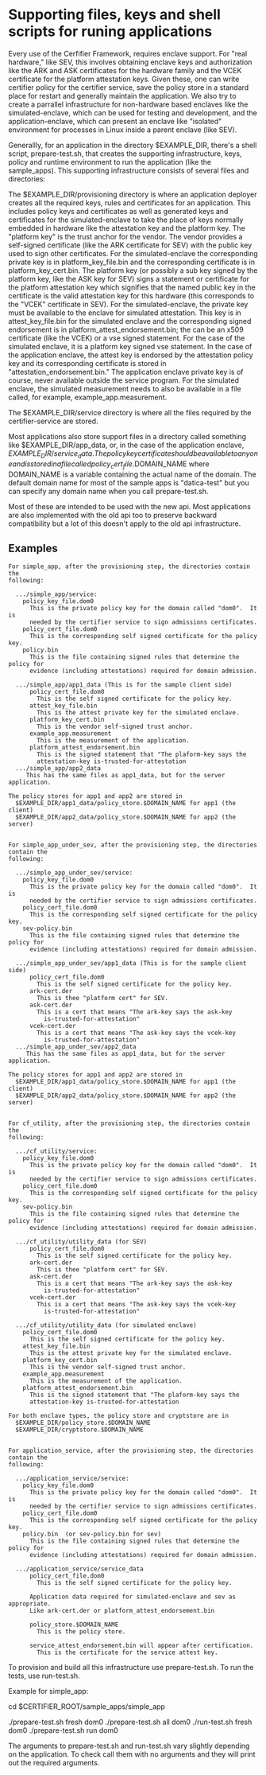 # Supporting files, keys and shell scripts for runing applications

Every use of the Cerfifier Framework, requires enclave support.  For "real
hardware," like SEV, this involves obtaining enclave keys and authorization
like the ARK and ASK certificates for the hardware family and the VCEK
certificate for the platform attestation keys.  Given these, one can
write certifier policy for the certifier service, save the policy store
in a standard place for restart and generally maintain the application.
We also try to create a parrallel infrastructure for non-hardware based
enclaves like the simulated-enclave, which can be used for testing and
development, and the application-enclave, which can present an enclave like
"isolated" environment for processes in Linux inside a parent enclave (like
SEV).

Generallly, for an application in the directory $EXAMPLE_DIR, there's a
shell script, prepare-test.sh, that creates the supporting infrastructure,
keys, policy and runtime environment to run the application (like the
sample_apps).  This supporting infrastructure consists of several files
and directories:

  The $EXAMPLE_DIR/provisioning directory is where an application deployer
  creates all the required keys, rules and certificates for an application.
  This includes policy keys and certificates as well as generated keys and
  certificates for the simulated-enclave to take the place of keys normally
  embedded in hardware like the attestation key and the platform key.
  The "platform key" is the trust anchor for the vendor.  The vendor provides
  a self-signed certificate (like the ARK certificate for SEV) with the
  public key used to sign other certificates.  For the simulated-enclave
  the corresponding private key is in platform_key_file.bin and
  the corresponding certificate is in platform_key_cert.bin.  The platform
  key (or possibly a sub key signed by the platform key, like the ASK key
  for SEV) signs a statement or certificate for the platform attestation key
  which signifies that the named public key in the certificate is the valid
  attestation key for this hardware (this corresponds to the "VCEK"
  certificate in SEV).  For the simulated-enclave, the private key must be
  available to the enclave for simulated attestation.  This key is in
  attest_key_file.bin for the simulated enclave and the corresponding
  signed endorsement is in platform_attest_endorsement.bin; the can be an
  x509 certificate (like the VCEK) or a vse signed statement.  For the case
  of the simulated enclave, it is a platform key signed vse statement. In the
  case of the application enclave, the attest key is endorsed by the
  attestation policy key and its corresponding certificate is stored in
  "attestation_endorsement.bin."  The application enclave private key is
  of course, never available outside the service program. For the simulated
  enclave, the simulated measurement needs to also be available in a file
  called, for example, example_app.measurement.

  The $EXAMPLE_DIR/service directory is where all the files required by the
  certifier-service are stored.

  Most applications also store support files in a directory called something
  like $EXAMPLE_DIR/app_data, or, in the case of the application enclave,
  $EXAMPLE_DIR/service_data.  The policy key certificate should be available
  to anyone and is stored in a file called policy_cert_file.$DOMAIN_NAME
  where DOMAIN_NAME is a variable containing the actual name of the domain.
  The default domain name for most of the sample apps is "datica-test" but
  you can specify any domain name when you call prepare-test.sh.

  Most of these are intended to be used with the new api.  Most applications
  are also implemented with the old api too to preserve backward compatibility
  but a lot of this doesn't apply to the old api infrastructure.

  ## Examples


    For simple_app, after the provisioning step, the directories contain the
    following:

      .../simple_app/service:
        policy_key_file.dom0
          This is the private policy key for the domain called "dom0".  It is
          needed by the certifier service to sign admissions certificates.
        policy_cert_file.dom0
          This is the corresponding self signed certificate for the policy key.
        policy.bin
          This is the file containing signed rules that determine the policy for
          evidence (including attestations) required for domain admission.

      .../simple_app/app1_data (This is for the sample client side)
          policy_cert_file.dom0
            This is the self signed certificate for the policy key.
          attest_key_file.bin
            This is the attest private key for the simulated enclave.
          platform_key_cert.bin
            This is the vendor self-signed trust anchor.
          example_app.measurement
            This is the measurement of the application.
          platform_attest_endorsement.bin
            This is the signed statement that "The plaform-key says the
            attestation-key is-trusted-for-attestation
      .../simple_app/app2_data
         This has the same files as app1_data, but for the server application.

    The policy stores for app1 and app2 are stored in
      $EXAMPLE_DIR/app1_data/policy_store.$DOMAIN_NAME for app1 (the client)
      $EXAMPLE_DIR/app2_data/policy_store.$DOMAIN_NAME for app2 (the server)


    For simple_app_under_sev, after the provisioning step, the directories contain the
    following:

      .../simple_app_under_sev/service:
        policy_key_file.dom0
          This is the private policy key for the domain called "dom0".  It is
          needed by the certifier service to sign admissions certificates.
        policy_cert_file.dom0
          This is the corresponding self signed certificate for the policy key.
        sev-policy.bin
          This is the file containing signed rules that determine the policy for
          evidence (including attestations) required for domain admission.

      .../simple_app_under_sev/app1_data (This is for the sample client side)
          policy_cert_file.dom0
            This is the self signed certificate for the policy key.
          ark-cert.der
            This is thee "platform cert" for SEV.
          ask-cert.der
            This is a cert that means "The ark-key says the ask-key
              is-trusted-for-attestation"
          vcek-cert.der
            This is a cert that means "The ask-key says the vcek-key
              is-trusted-for-attestation"
      .../simple_app_under_sev/app2_data
         This has the same files as app1_data, but for the server application.

    The policy stores for app1 and app2 are stored in
      $EXAMPLE_DIR/app1_data/policy_store.$DOMAIN_NAME for app1 (the client)
      $EXAMPLE_DIR/app2_data/policy_store.$DOMAIN_NAME for app2 (the server)


    For cf_utility, after the provisioning step, the directories contain the
    following:

      .../cf_utility/service:
        policy_key_file.dom0
          This is the private policy key for the domain called "dom0".  It is
          needed by the certifier service to sign admissions certificates.
        policy_cert_file.dom0
          This is the corresponding self signed certificate for the policy key.
        sev-policy.bin
          This is the file containing signed rules that determine the policy for
          evidence (including attestations) required for domain admission.

      .../cf_utility/utility_data (for SEV)
          policy_cert_file.dom0
            This is the self signed certificate for the policy key.
          ark-cert.der
            This is thee "platform cert" for SEV.
          ask-cert.der
            This is a cert that means "The ark-key says the ask-key
              is-trusted-for-attestation"
          vcek-cert.der
            This is a cert that means "The ask-key says the vcek-key
              is-trusted-for-attestation"

      .../cf_utility/utility_data (for simulated enclave)
        policy_cert_file.dom0
          This is the self signed certificate for the policy key.
        attest_key_file.bin
          This is the attest private key for the simulated enclave.
        platform_key_cert.bin
          This is the vendor self-signed trust anchor.
        example_app.measurement
          This is the measurement of the application.
        platform_attest_endorsement.bin
          This is the signed statement that "The plaform-key says the
          attestation-key is-trusted-for-attestation

    For both enclave types, the policy store and cryptstore are in
      $EXAMPLE_DIR/policy_store.$DOMAIN_NAME
      $EXAMPLE_DIR/cryptstore.$DOMAIN_NAME


    For application_service, after the provisioning step, the directories contain the
    following:

      .../application_service/service:
        policy_key_file.dom0
          This is the private policy key for the domain called "dom0".  It is
          needed by the certifier service to sign admissions certificates.
        policy_cert_file.dom0
          This is the corresponding self signed certificate for the policy key.
        policy.bin  (or sev-policy.bin for sev)
          This is the file containing signed rules that determine the policy for
          evidence (including attestations) required for domain admission.

      .../application_service/service_data
          policy_cert_file.dom0
            This is the self signed certificate for the policy key.

          Application data required for simulated-enclave and sev as appropriate.
          Like ark-cert.der or platform_attest_endorsement.bin

          policy_store.$DOMAIN_NAME
            This is the policy store.

          service_attest_endorsement.bin will appear after certification.
            This is the certificate for the service attest key.

To provision and build all this infrastructure use prepare-test.sh.  To run the tests,
use run-test.sh.

Example for simple_app:

cd $CERTIFIER_ROOT/sample_apps/simple_app

  ./prepare-test.sh fresh dom0
  ./prepare-test.sh all dom0
  ./run-test.sh fresh dom0
  ./prepare-test.sh run dom0

The arguments to prepare-test.sh and run-test.sh vary slightly depending on
the application.  To check call them with no arguments and they will print
out the required arguments.
